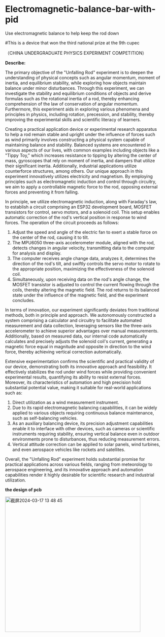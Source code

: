 # Electromagnetic-balance-bar-with-pid
Use electromagnetic balance to help keep the rod down

#This is a device that won the third national prize at the 9th cupec

（CHINA UNDERGRADUATE PHYSICS EXPERIMENT COMPETITION）

**Describe:**

The primary objective of the "Unfalling Rod" experiment is to deepen the understanding of physical concepts such as angular momentum, moment of inertia, and equilibrium stability, while exploring how objects maintain balance under minor disturbances. Through this experiment, we can investigate the stability and equilibrium conditions of objects and derive formulas such as the rotational inertia of a rod, thereby enhancing comprehension of the law of conservation of angular momentum. Furthermore, this experiment aids in exploring various phenomena and principles in physics, including rotation, precession, and stability, thereby improving the experimental skills and scientific literacy of learners.

Creating a practical application device or experimental research apparatus to help a rod remain stable and upright under the influence of forces such as wind primarily involves constructing a physical system capable of maintaining balance and stability. Balanced systems are encountered in various aspects of our lives, with common examples including objects like a "Tippy Toy," which increases resistance to tipping by altering the center of mass, gyroscopes that rely on moment of inertia, and dampers that utilize their significant inertia. Additionally, industrial applications utilize counterforce structures, among others. Our unique approach in this experiment innovatively utilizes electricity and magnetism. By employing principles such as electromagnetic induction and control through circuitry, we aim to apply a controllable magnetic force to the rod, opposing external forces and preventing it from falling.

In principle, we utilize electromagnetic induction, along with Faraday's law, to establish a circuit comprising an ESP32 development board, MOSFET transistors for control, servo motors, and a solenoid coil. This setup enables automatic correction of the rod's vertical position in response to wind forces. The operation of the circuit proceeds as follows:
1. Adjust the speed and angle of the electric fan to exert a stable force on the center of the rod, causing it to tilt.
2. The MPU6050 three-axis accelerometer module, aligned with the rod, detects changes in angular velocity, transmitting data to the computer for analysis and display.
3. The computer receives angle change data, analyzes it, determines the direction of the rod's tilt, and swiftly controls the servo motor to rotate to the appropriate position, maximizing the effectiveness of the solenoid coil.
4. Simultaneously, upon receiving data on the rod's angle change, the MOSFET transistor is adjusted to control the current flowing through the coils, thereby altering the magnetic field. The rod returns to its balanced state under the influence of the magnetic field, and the experiment concludes.

In terms of innovation, our experiment significantly deviates from traditional methods, both in principle and approach. We autonomously constructed a system comprising a calculator and circuitry to facilitate automated measurement and data collection, leveraging sensors like the three-axis accelerometer to achieve superior advantages over manual measurements. Additionally, based on measured data, our internal code automatically calculates and precisely adjusts the solenoid coil's current, generating a magnetic force equal in magnitude and opposite in direction to the wind force, thereby achieving vertical correction automatically.

Extensive experimentation confirms the scientific and practical validity of our device, demonstrating both its innovative approach and feasibility. It effectively stabilizes the rod under wind forces while providing convenient experimental results, quantifying its ability to resist external forces. Moreover, its characteristics of automation and high precision hold substantial potential value, making it suitable for real-world applications such as:
1. Direct utilization as a wind measurement instrument.
2. Due to its rapid electromagnetic balancing capabilities, it can be widely applied to various objects requiring continuous balance maintenance, such as self-balancing vehicles.
3. As an auxiliary balancing device, its precision adjustment capabilities enable it to interface with other devices, such as cameras or scientific instruments requiring stability, ensuring vertical balance even in outdoor environments prone to disturbances, thus reducing measurement errors.
4. Vertical attitude correction can be applied to solar panels, wind turbines, and even aerospace vehicles like rockets and satellites.

Overall, the "Unfalling Rod" experiment holds substantial promise for practical applications across various fields, ranging from meteorology to aerospace engineering, and its innovative approach and automation capabilities render it highly desirable for scientific research and industrial utilization.

**the design of pcb**

<img width="439" alt="截屏2024-03-17 13 48 45" src="https://github.com/ongcjjjj/Electromagnetic-balance-bar-with-pid/assets/36626346/662dc1cd-9b99-4e54-883c-0b93df64b065">

